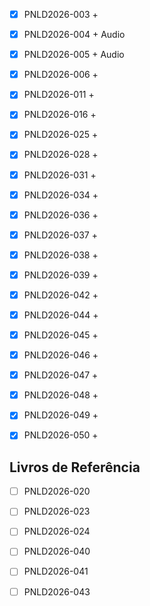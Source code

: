 - [x] PNLD2026-003	+  
- [x] PNLD2026-004	+  Audio
- [x] PNLD2026-005	+  Audio
- [x] PNLD2026-006	+
- [x] PNLD2026-011	+
- [x] PNLD2026-016	+
- [x] PNLD2026-025	+
- [x] PNLD2026-028	+
- [x] PNLD2026-031	+
- [x] PNLD2026-034	+
- [x] PNLD2026-036	+
- [x] PNLD2026-037	+
- [x] PNLD2026-038	+
- [x] PNLD2026-039	+
- [x] PNLD2026-042 	+
- [x] PNLD2026-044	+
- [x] PNLD2026-045	+
- [x] PNLD2026-046	+
- [x] PNLD2026-047	+
- [x] PNLD2026-048	+
- [x] PNLD2026-049  +
- [x] PNLD2026-050	+



Livros de Referência 
--------

- [ ] PNLD2026-020
- [ ] PNLD2026-023
- [ ] PNLD2026-024
- [ ] PNLD2026-040
- [ ] PNLD2026-041
- [ ] PNLD2026-043

